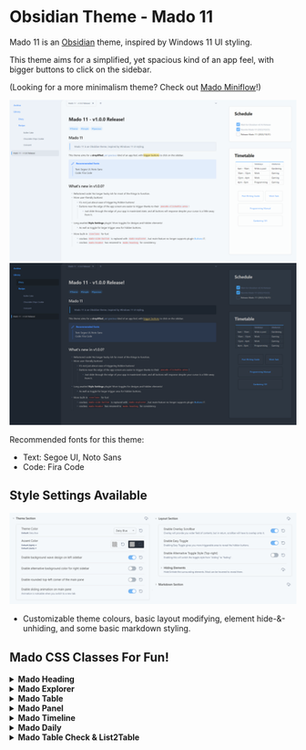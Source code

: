 # Obsidian Theme - Mado 11
 
Mado 11 is an [Obsidian](https://obsidian.md/) theme, inspired by Windows 11 UI styling.

This theme aims for a simplified, yet spacious kind of an app feel, with bigger buttons to click on the sidebar.

(Looking for a more minimalism theme? Check out [Mado Miniflow](https://github.com/hydescarf/Obsidian-Theme-Mado-Miniflow)!)

![](img/light-theme.png)
![](img/dark-theme.png)

Recommended fonts for this theme:
- Text: Segoe UI, Noto Sans
- Code: Fira Code


## Style Settings Available

![](img/stylesettings.png)

- Customizable theme colours, basic layout modifying, element hide-&-unhiding, and some basic markdown styling.


## Mado CSS Classes For Fun!
<details>
<summary><b>Mado Heading</b></summary>

![](img/mado-heading.png)

```
cssclass: mado-heading
```

</details>
<details>
<summary><b>Mado Explorer</b></summary>

![](img/mado-explorer.png)

```
cssclass: mado-explorer
```

When placed onto the sidebar, it will become exactly like how File Explorer would look like. A.k.a. pseudo-File Explorer!
There are rules for this to work:

```
1. You may only use <a>(link), <h1>(h1 heading) and <li>(list) in the note.
2. <a> will act as first level file title.
3. <h1> will act as first level folder title.
4. <li> will act as first level folder's children, where its contents should fill with just <a>, and itself should be placed below <h1>.
5. Second level folder, or nested <li>, is not possible.
6. For <h1> to be foldable, you have to enable the foldable option in the settings.
7. To make a solo-file below a folder list, use an empty <h1> to act as a separator.
```

Example:

```
[[File 1]]
[[File 2]]
# Folder 1
- [[Listed File 1]]
- [[Listed File 2]]
[[File 3]]
```

</details>
<details>
<summary><b>Mado Table</b></summary>

![](img/mado-table.png)

```
cssclass: mado-table
``` 

```
cssclass: mado-table (special styling)
cssclass: mado-table-XXX (special styling with XXX being the options)
cssclass: mado-table-XXX, mado-table-XXX (special styling with multiple options)
```

```
Options:
mado-table-auto (auto-widen table size by its contents and center it)
mado-table-normal (no special styling, include this if you wish to use other options without special styling)

mado-table-stripe, mado-table-border (stripe/border design)
mado-table-left, mado-table-right, mado-table-top, mado-table-bottom (define table-header position)
mado-table-topless (remove table-header position on the top)
```

</details>
<details>
<summary><b>Mado Panel</b></summary>

![](img/mado-panel.png)

```
cssclass: mado-panel
```

```
cssclass: mado-panel (transform all lists into panels)
cssclass: mado-panel-XXX (XXX being the options)
cssclass: mado-panel-XXX, mado-panel-XXX (including more options, in this case, only `auto` is available as an extra)

Options:
mado-panel-list (long and thin size, lists can be nested)
mado-panel-list-rightbox (the position of the checkbox in a list will be placed on the right instead of left)
mado-panel-small, mado-panel-medium, mado-panel-large, mado-panel-long, mado-panel-short (define fixed-size, lists cannot be nested)
mado-panel-auto (maintain the minimum fixed-size of above, while auto-widen based on its contents, not applicable to mado-panel-list)
mado-panel-link (turns link into a full button. Must not mix with plain text inside a single list)
```

Rule:

```
1. Only <li>(list) will turn into panel.
2. The list can consist of <a>(link) or "[]"(Checkbox), or plain text.
```
Callout version is also available if you need only one part of the list to become panel.
Options in callout version can be chained directly. (Only `auto` and `link` are currently available to be chained)
Example:

```
> [!mado-panel-small-auto]
> - Listing
```

</details>
<details>
<summary><b>Mado Timeline</b></summary>

![](img/mado-timeline.png)

```
cssclass: mado-timeline
```

</details>
<details>
<summary><b>Mado Daily</b></summary>

![](img/mado-daily.png)

```
cssclass: mado-daily
```

Feel like logging into a game to turn in for daily bonus? Well, now you can with this manual-stamp daily!
You can set the reward for every 2nd and 5th day, and then start filling in with any value or emoji in the empty cells. The reward will mark as checked when the previous cell is filled in.
Also, adding in another cssclass `mado-table` will give it a better looking, optional of course!

</details>
<details>
<summary><b>Mado Table Check & List2Table</b></summary>

![](img/mado-table-check.png)

```
(Example on left side of the image)
> [!mado-list2table]
> - Title
>   - [ ] Checkboxes
>   - [ ] Checkboxes
```

```
(Example on right side of the image)
cssclass: mado-table-check
```


Stamp a checkmark by manually using "strikethrough" (`~~~~`/`<del></del>`) inside the block, either on the value or beside the value!
Don't like manually stamping? Then try out callout `mado-list2table`! By turning a list of checklists into a pseudo-table, you can now mark a check on the block by directly clicking onto it!

</details>